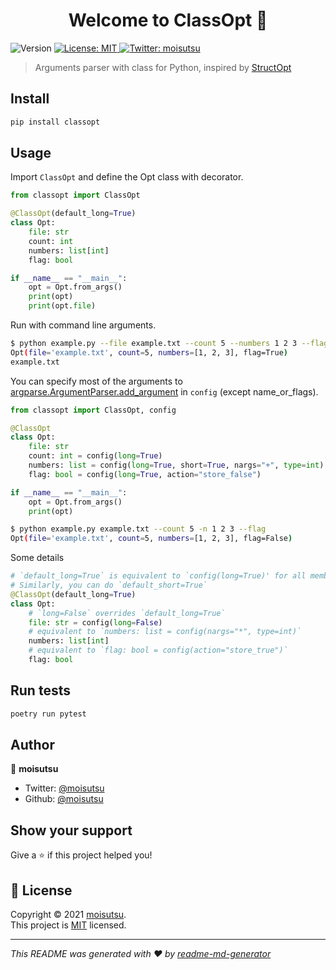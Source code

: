 <h1 align="center">Welcome to ClassOpt 👋</h1>
<p>
  <img alt="Version" src="https://img.shields.io/pypi/v/classopt" />
  <a href="https://github.com/moisutsu/classopt/blob/main/LICENSE" target="_blank">
    <img alt="License: MIT" src="https://img.shields.io/badge/License-MIT-yellow.svg" />
  </a>
  <a href="https://twitter.com/moisutsu" target="_blank">
    <img alt="Twitter: moisutsu" src="https://img.shields.io/twitter/follow/moisutsu.svg?style=social" />
  </a>
</p>

> Arguments parser with class for Python, inspired by [StructOpt](https://github.com/TeXitoi/structopt)

## Install

```sh
pip install classopt
```

## Usage

Import `ClassOpt` and define the Opt class with decorator.

```python
from classopt import ClassOpt

@ClassOpt(default_long=True)
class Opt:
    file: str
    count: int
    numbers: list[int]
    flag: bool

if __name__ == "__main__":
    opt = Opt.from_args()
    print(opt)
    print(opt.file)
```

Run with command line arguments.

```bash
$ python example.py --file example.txt --count 5 --numbers 1 2 3 --flag
Opt(file='example.txt', count=5, numbers=[1, 2, 3], flag=True)
example.txt
```
You can specify most of the arguments to [argparse.ArgumentParser.add_argument](https://docs.python.org/ja/3/library/argparse.html#argparse.ArgumentParser.add_argument) in `config` (except name_or_flags).


```python
from classopt import ClassOpt, config

@ClassOpt
class Opt:
    file: str
    count: int = config(long=True)
    numbers: list = config(long=True, short=True, nargs="+", type=int)
    flag: bool = config(long=True, action="store_false")

if __name__ == "__main__":
    opt = Opt.from_args()
    print(opt)
```

```bash
$ python example.py example.txt --count 5 -n 1 2 3 --flag
Opt(file='example.txt', count=5, numbers=[1, 2, 3], flag=False)
```

Some details
```python
# `default_long=True` is equivalent to `config(long=True)' for all members
# Similarly, you can do `default_short=True`
@ClassOpt(default_long=True)
class Opt:
    # `long=False` overrides `default_long=True`
    file: str = config(long=False)
    # equivalent to `numbers: list = config(nargs="*", type=int)`
    numbers: list[int]
    # equivalent to `flag: bool = config(action="store_true")`
    flag: bool
```

## Run tests

```sh
poetry run pytest
```

## Author

👤 **moisutsu**

* Twitter: [@moisutsu](https://twitter.com/moisutsu)
* Github: [@moisutsu](https://github.com/moisutsu)

## Show your support

Give a ⭐️ if this project helped you!

## 📝 License

Copyright © 2021 [moisutsu](https://github.com/moisutsu).<br />
This project is [MIT](https://github.com/moisutsu/classopt/blob/main/LICENSE) licensed.

***
_This README was generated with ❤️ by [readme-md-generator](https://github.com/kefranabg/readme-md-generator)_
